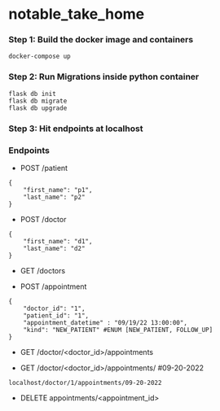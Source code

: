 # notable_take_home

### Step 1: Build the docker image and containers

```
docker-compose up
```

### Step 2: Run Migrations inside python container

```
flask db init
flask db migrate
flask db upgrade
```

### Step 3: Hit endpoints at localhost

### Endpoints

- POST /patient

```
{
    "first_name": "p1",
    "last_name": "p2"
}
```

- POST /doctor

```
{
    "first_name": "d1",
    "last_name": "d2"
}
```

- GET /doctors

- POST /appointment

```
{
    "doctor_id": "1",
    "patient_id": "1",
    "appointment_datetime" : "09/19/22 13:00:00",
    "kind": "NEW_PATIENT" #ENUM [NEW_PATIENT, FOLLOW_UP]
}

```

- GET /doctor/<doctor_id>/appointments

- GET /doctor/<doctor_id>/appointments/<date> #09-20-2022

```
localhost/doctor/1/appointments/09-20-2022
```

- DELETE appointments/<appointment_id>
